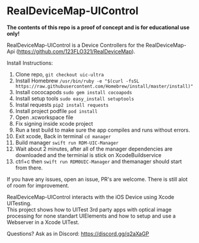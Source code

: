 # RealDeviceMap-UIControl

<strong>The contents of this repo is a proof of concept and is for educational use only!</strong>

RealDeviceMap-UIControl is a Device Controllers for the RealDeviceMap-Api (https://github.com/123FLO321/RealDeviceMap).

Install Instructions:

1. Clone repo, `git checkout uic-ultra`
2. Install Homebrew 
`/usr/bin/ruby -e "$(curl -fsSL https://raw.githubusercontent.com/Homebrew/install/master/install)"`
3. Install cococapods `sudo gem install cocoapods`
4. Install setup tools `sudo easy_install setuptools`
5. Instal requests `pip2 install requests`
6. Install project podfile `pod install`
7. Open .xcworkspace file
8. Fix signing inside xcode project
9. Run a test build to make sure the app compiles and runs without errors.
10. Exit xcode, Back in terminal `cd manager`
11. Build manager `swift run RDM-UIC-Manager`
12. Wait about 2 minutes, after all of the manager dependencies are downloaded and the terminial is stick on XcodeBuildservice
13. ctrl+c then `swift run RDM0UIC-Manager` and themanager should start from there.

If you have any issues, open an issue, PR's are welcome. There is still alot of room for improvement.

RealDeviceMap-UIControl interacts with the iOS Device using Xcode UITesting.<br>
This project shows how to UITest 3rd party apps with optical image processing for none standart UIElements and how to setup and use a Webserver in a Xcode UITest.

Questions? Ask as in Discord: https://discord.gg/q2aXaGP
